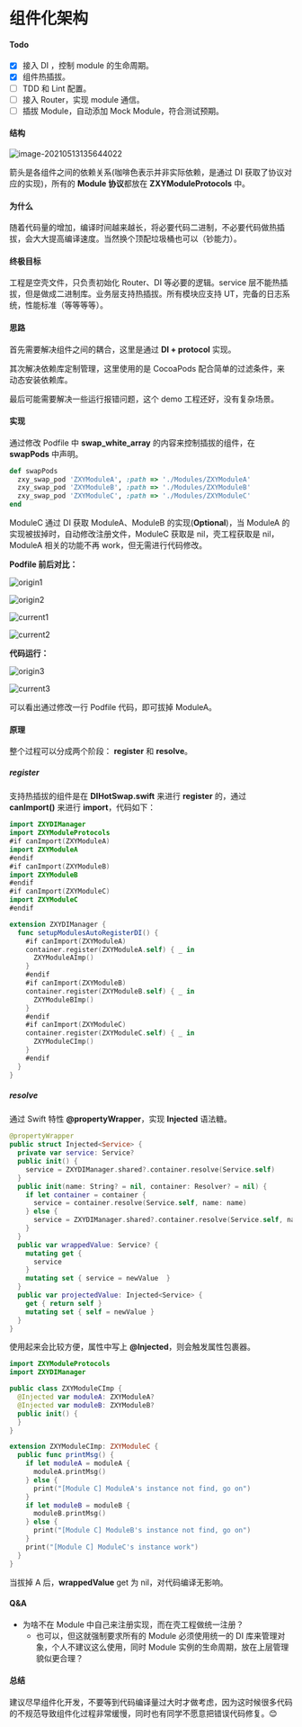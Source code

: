 # 组件化架构

#### Todo

- [x] 接入 DI ，控制 module 的生命周期。
- [x] 组件热插拔。
- [ ] TDD 和 Lint 配置。
- [ ] 接入 Router，实现 module 通信。
- [ ] 插拔 Module，自动添加 Mock Module，符合测试预期。

#### 结构

![image-20210513135644022](https://github.com/zhaoxiangyulove/ZXYHotSwap/blob/main/Resource/image-20210513135644022.png?raw=true)

箭头是各组件之间的依赖关系(咖啡色表示并非实际依赖，是通过 DI 获取了协议对应的实现)，所有的 **Module 协议**都放在 **ZXYModuleProtocols** 中。

#### 为什么

随着代码量的增加，编译时间越来越长，将必要代码二进制，不必要代码做热插拔，会大大提高编译速度。当然换个顶配垃圾桶也可以（钞能力）。

#### 终极目标

工程是空壳文件，只负责初始化 Router、DI 等必要的逻辑。service 层不能热插拔，但是做成二进制库。业务层支持热插拔。所有模块应支持 UT，完备的日志系统，性能标准（等等等等）。

#### 思路

首先需要解决组件之间的耦合，这里是通过 **DI + protocol** 实现。

其次解决依赖库定制管理，这里使用的是 CocoaPods 配合简单的过滤条件，来动态安装依赖库。

最后可能需要解决一些运行报错问题，这个 demo 工程还好，没有复杂场景。

#### 实现

通过修改 Podfile 中 **swap_white_array** 的内容来控制插拔的组件，在 **swapPods** 中声明。

```ruby
def swapPods
  zxy_swap_pod 'ZXYModuleA', :path => './Modules/ZXYModuleA'
  zxy_swap_pod 'ZXYModuleB', :path => './Modules/ZXYModuleB'
  zxy_swap_pod 'ZXYModuleC', :path => './Modules/ZXYModuleC'
end

```

ModuleC 通过 DI 获取 ModuleA、ModuleB 的实现(**Optional**)，当 ModuleA 的实现被拔掉时，自动修改注册文件，ModuleC 获取是 nil，壳工程获取是 nil，ModuleA 相关的功能不再 work，但无需进行代码修改。

**Podfile 前后对比：**

![origin1](https://github.com/zhaoxiangyulove/ZXYHotSwap/blob/main/Resource/origin1.png?raw=true)

![origin2](https://github.com/zhaoxiangyulove/ZXYHotSwap/blob/main/Resource/origin2.png?raw=true)

![current1](https://github.com/zhaoxiangyulove/ZXYHotSwap/blob/main/Resource/current1.png?raw=true)

![current2](https://github.com/zhaoxiangyulove/ZXYHotSwap/blob/main/Resource/current2.png?raw=true)

**代码运行：**

![origin3](https://github.com/zhaoxiangyulove/ZXYHotSwap/blob/main/Resource/origin3.png?raw=true)

![current3](https://github.com/zhaoxiangyulove/ZXYHotSwap/blob/main/Resource/current3.png?raw=true)

可以看出通过修改一行 Podfile 代码，即可拔掉 ModuleA。

#### 原理

整个过程可以分成两个阶段： **register** 和 **resolve**。

##### register

支持热插拔的组件是在 **DIHotSwap.swift** 来进行 **register** 的，通过 **canImport()** 来进行  **import**，代码如下：

```swift
import ZXYDIManager
import ZXYModuleProtocols
#if canImport(ZXYModuleA)
import ZXYModuleA
#endif
#if canImport(ZXYModuleB)
import ZXYModuleB
#endif
#if canImport(ZXYModuleC)
import ZXYModuleC
#endif

extension ZXYDIManager {
  func setupModulesAutoRegisterDI() {
    #if canImport(ZXYModuleA)
    container.register(ZXYModuleA.self) { _ in
      ZXYModuleAImp()
    }
    #endif
    #if canImport(ZXYModuleB)
    container.register(ZXYModuleB.self) { _ in
      ZXYModuleBImp()
    }
    #endif
    #if canImport(ZXYModuleC)
    container.register(ZXYModuleC.self) { _ in
      ZXYModuleCImp()
    }
    #endif
  }
}
```

##### resolve

通过 Swift 特性 **@propertyWrapper**，实现 **Injected** 语法糖。

```swift
@propertyWrapper
public struct Injected<Service> {
  private var service: Service?
  public init() {
    service = ZXYDIManager.shared?.container.resolve(Service.self)
  }
  public init(name: String? = nil, container: Resolver? = nil) {
    if let container = container {
      service = container.resolve(Service.self, name: name)
    } else {
      service = ZXYDIManager.shared?.container.resolve(Service.self, name: name)
    }
  }
  public var wrappedValue: Service? {
    mutating get {
      service
    }
    mutating set { service = newValue  }
  }
  public var projectedValue: Injected<Service> {
    get { return self }
    mutating set { self = newValue }
  }
}

```

使用起来会比较方便，属性中写上 **@Injected**，则会触发属性包裹器。

```swift
import ZXYModuleProtocols
import ZXYDIManager

public class ZXYModuleCImp {
  @Injected var moduleA: ZXYModuleA?
  @Injected var moduleB: ZXYModuleB?
  public init() {
  }
}

extension ZXYModuleCImp: ZXYModuleC {
  public func printMsg() {
    if let moduleA = moduleA {
      moduleA.printMsg()
    } else {
      print("[Module C] ModuleA's instance not find, go on")
    }
    if let moduleB = moduleB {
      moduleB.printMsg()
    } else {
      print("[Module C] ModuleB's instance not find, go on")
    }
    print("[Module C] ModuleC's instance work")
  }
}
```

当拔掉 A 后，**wrappedValue** get 为 nil，对代码编译无影响。

#### Q&A

- 为啥不在 Module 中自己来注册实现，而在壳工程做统一注册？
  - 也可以，但这就强制要求所有的 Module 必须使用统一的 DI 库来管理对象，个人不建议这么使用，同时 Module 实例的生命周期，放在上层管理貌似更合理？

#### 总结

建议尽早组件化开发，不要等到代码编译量过大时才做考虑，因为这时候很多代码的不规范导致组件化过程非常缓慢，同时也有同学不愿意把错误代码修复。😊



